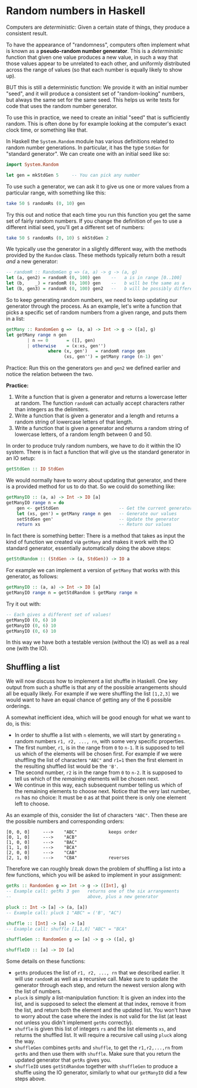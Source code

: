 # Random numbers in Haskell

Computers are *deterministic*: Given a certain state of things, they produce a consistent result.

To have the appearance of "randomness", computers often implement what is known as a **pseudo-random number generator**. This is a *deterministic* function that given one value produces a new value, in such a way that those values appear to be unrelated to each other, and uniformly distributed across the range of values (so that each number is equally likely to show up).

BUT this is still a deterministic function: We provide it with an initial number "seed", and it will produce a consistent set of "random-looking" numbers, but always the same set for the same seed. This helps us write tests for code that uses the random number generator.

To use this in practice, we need to create an initial "seed" that is sufficiently random. This is often done by for example looking at the computer's exact clock time, or something like that.

In Haskell the `System.Random` module has various definitions related to random number generations. In particular, it has the type `StdGen` for "standard generator". We can create one with an initial seed like so:

```haskell
import System.Random

let gen = mkStdGen 5     -- You can pick any number
```

To use such a generator, we can ask it to give us one or more values from a particular range, with something like this:

```haskell
take 50 $ randomRs (0, 10) gen
```
Try this out and notice that each time you run this function you get the same set of fairly random numbers. If you change the definition of `gen` to use a different initial seed, you'll get a different set of numbers:
```haskell
take 50 $ randomRs (0, 10) $ mkStdGen 2
```
We typically use the generator in a slightly different way, with the methods provided by the `Random` class. These methods typically return both a result *and* a new generator:

```haskell
-- randomR :: RandomGen g => (a, a) -> g -> (a, g)
let (a, gen2) = randomR (0, 100) gen    --   a is in range [0..100]
let (b,    _) = randomR (0, 100) gen    --   b will be the same as a
let (b, gen3) = randomR (0, 100) gen2   --   b will be possibly different
```
So to keep generating random numbers, we need to keep updating our generator through the process. As an example, let's write a function that picks a specific set of random numbers from a given range, and puts them in a list:
```haskell
getMany :: RandomGen g =>  (a, a) -> Int -> g -> ([a], g)
let getMany range n gen
        | n == 0       = ([], gen)
        | otherwise    = (x:xs, gen'')
                where (x, gen')   = randomR range gen
                      (xs, gen'') = getMany range (n-1) gen'
```
Practice: Run this on the generators `gen` and `gen2` we defined earlier and notice the relation between the two.

**Practice:**

1. Write a function that is given a generator and returns a lowercase letter at random. The function `randomR` can actually accept characters rather than integers as the delimiters.
2. Write a function that is given a generator and a length and returns a random string of lowercase letters of that length.
3. Write a function that is given a generator and returns a random string of lowercase letters, of a random length between 0 and 50.

In order to produce truly random numbers, we have to do it within the IO system. There is in fact a function that will give us the standard generator in an IO setup:
```haskell
getStdGen :: IO StdGen
```
We would normally have to worry about updating that generator, and there is a provided method for us to do that. So we could do something like:
```haskell
getManyIO :: (a, a) -> Int -> IO [a]
getManyIO range n = do
    gen <- getStdGen                       -- Get the current generator
    let (xs, gen') = getMany range n gen   -- Generate our values
    setStdGen gen'                         -- Update the generator
    return xs                              -- Return our values
```

In fact there is something better: There is a method that takes as input the kind of function we created via `getMany` and makes it work with the IO standard generator, essentially automatically doing the above steps:
```haskell
getStdRandom :: (StdGen -> (a, StdGen)) -> IO a
```

For example we can implement a version of `getMany` that works with this generator, as follows:
```haskell
getManyIO :: (a, a) -> Int -> IO [a]
getManyIO range n = getStdRandom $ getMany range n
```
Try it out with:
```haskell
-- Each gives a different set of values!
getManyIO (0, 6) 10
getManyIO (0, 6) 10
getManyIO (0, 6) 10
```

In this way we have both a testable version (without the IO) as well as a real one (with the IO).

## Shuffling a list

We will now discuss how to implement a list shuffle in Haskell. One key output from such a shuffle is that any of the possible arrangements should all be equally likely. For example if we were shuffling the list `[1,2,3]` we would want to have an equal chance of getting any of the 6 possible orderings.

A somewhat inefficient idea, which will be good enough for what we want to do, is this:

- In order to shuffle a list with `n` elements, we will start by generating `n` random numbers `r1, r2, ..., rn`, with some very specific properties.
- The first number, `r1`, is in the range from `0` to `n-1`. It is supposed to tell us which of the elements will be chosen first. For example if we were shuffling the list of characters `"ABC"` and `r1=1` then the first element in the resulting shuffled list would be the `'B'`.
- The second number, `r2` is in the range from `0` to `n-2`. It is supposed to tell us which of the *remaining* elements will be chosen next.
- We continue in this way, each subsequent number telling us which of the remaining elements to choose next. Notice that the very last number, `rn` has no choice: It must be `0` as at that point there is only one element left to choose.

As an example of this, consider the list of characters `"ABC"`. Then these are the possible numbers and corresponding orders:
```
[0, 0, 0]     --->    "ABC"            keeps order
[0, 1, 0]     --->    "ACB"
[1, 0, 0]     --->    "BAC"
[1, 1, 0]     --->    "BCA"
[2, 0, 0]     --->    "CAB"
[2, 1, 0]     --->    "CBA"            reverses
```

Therefore we can roughly break down the problem of shuffling a list into a few functions, which you will be asked to implement in your assignment:

```haskell
getRs :: RandomGen g => Int -> g -> ([Int], g)
-- Example call: getRs 3 gen   returns one of the six arrangements
--                             above, plus a new generator

pluck :: Int -> [a] -> (a, [a])
-- Example call: pluck 1 "ABC" = ('B', "AC")

shuffle :: [Int] -> [a] -> [a]
-- Example call: shuffle [1,1,0] "ABC" = "BCA"

shuffleGen :: RandomGen g => [a] -> g -> ([a], g)

shuffleIO :: [a] -> IO [a]
```

Some details on these functions:

- `getRs` produces the list of `r1, r2, ..., rn` that we described earlier. It will use `randomR` as well as a recursive call. Make sure to update the generator through each step, and return the newest version along with the list of numbers.
- `pluck` is simply a list-manipulation function: It is given an index into the list, and is supposed to select the element at that index, remove it from the list, and return both the element and the updated list. You won't have to worry about the case where the index is not valid for the list (at least not unless you didn't implement `getRs` correctly).
- `shuffle` is given this list of integers `rs` and the list elements `xs`, and returns the shuffled list. It will require a recursive call using `pluck` along the way.
- `shuffleGen` combines `getRs` and `shuffle`, to get the `r1,r2,...,rn` from `getRs` and then use them with `shuffle`. Make sure that you return the updated generator that `getRs` gives you.
- `shuffleIO` uses `getStdRandom` together with `shuffleGen` to produce a shuffle using the IO generator, similarly to what our `getManyIO` did a few steps above.
